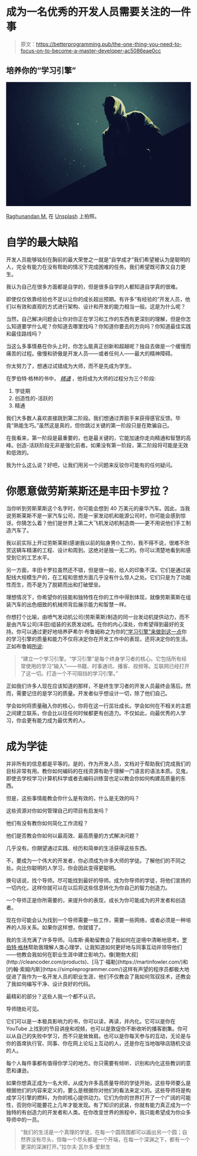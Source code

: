 # 成为一名优秀的开发人员需要关注的一件事

> 原文：<https://betterprogramming.pub/the-one-thing-you-need-to-focus-on-to-become-a-master-developer-ac5086eae0cc>

## 培养你的“学习引擎”

![](img/cac2cf3bfe47705b763eb6440a00e65f.png)

[Raghunandan M.](https://unsplash.com/@r7mxd?utm_source=unsplash&utm_medium=referral&utm_content=creditCopyText) 在 [Unsplash](https://unsplash.com/@zackminott/likes?utm_source=unsplash&utm_medium=referral&utm_content=creditCopyText) 上拍照。

# 自学的最大缺陷

开发人员能够铭刻在胸前的最大荣誉之一就是“自学成才”我们希望被认为是聪明的人，完全有能力在没有帮助的情况下完成困难的任务。我们希望既可靠又自力更生。

我认为自己在很多方面都是自学的，但是很多自学的人都知道自学真的很难。

即使仅仅依靠经验也不足以让你的成长超出预期。有许多“有经验的”开发人员，他们以有效和直观的方式进行架构、设计和开发的能力相当一般。这是为什么呢？

当然，自己解决问题会让你对你正在学习和工作的东西有更深刻的理解，但是你怎么知道要学什么呢？你知道去哪里找吗？你知道你要去的方向吗？你知道最佳实践和最佳路线吗？

当这么多事情悬在你头上时，你怎么能真正创新和超越呢？独自去做是一个缓慢而痛苦的过程。傲慢和骄傲是开发人员——或者任何人——最大的精神障碍。

你太努力了，想通过试错成为大师，而不是先成为学生。

在罗伯特·格林的书中， [*精通*](https://www.goodreads.com/book/show/13589182-mastery) ，他将成为大师的过程分为三个阶段:

1.  学徒期
2.  创造性的-活跃的
3.  精通

我们大多数人喜欢直接跳到第二阶段。我们想通过弄脏手来获得感官反馈。毕竟“熟能生巧。”虽然这是真的，但你跳过关键的第一阶段只是在欺骗自己。

在我看来，第一阶段是最重要的，也是最关键的，它能加速你走向精通和智慧的高峰。创造-活跃阶段无非是强化前者。如果没有第一阶段，第二阶段将可能是无效和低效的。

我为什么这么说？好吧，让我们用另一个问题来反驳你可能有的任何疑问。

# 你愿意做劳斯莱斯还是丰田卡罗拉？

当你听到劳斯莱斯这个名字时，你可能会想到 40 万美元的豪华汽车。因此，当我说劳斯莱斯不是一家汽车公司，而是一家发动机和能源公司时，你可能会感到惊讶。你猜怎么着？他们是世界上第二大飞机发动机制造商——更不用说他们手工制造汽车了。

我以前实际上开过劳斯莱斯(感谢我以前的贴身男仆工作)，我不得不说，很难不欣赏这辆车精湛的工程、设计和周到。这绝对是独一无二的。你可以清楚地看到和感受到它的工艺水平。

另一方面，丰田卡罗拉虽然还不错，但是很一般，给人的印象不深。它们是通过装配线大规模生产的，在工程和思想方面几乎没有什么惊人之处。它们只是为了功能性而生，而不是为了脱颖而出和打破壁垒。

理想情况下，你希望你的技能和独特性在你的工作中得到体现，就像劳斯莱斯在组装汽车的出色细致的机械师背后展示能力和智慧一样。

你想打个比喻，由喷气发动机公司(劳斯莱斯)制造的同一台发动机提供动力，而不是由汽车公司(丰田)组装的劣质发动机。在你的内心深处，你希望得到最好的支持。你可以通过更好地培养萨希尔·布鲁姆称之为你的[“学习引擎”来做到这一点](https://medium.com/personal-growth/to-become-a-super-lifelong-learner-build-a-learning-engine-4a1345b61fa3)你的学习引擎的质量和能力不仅将决定你在开发工作中的表现，还将决定你的生活。正如布鲁姆[所说](https://twitter.com/SahilBloom/status/1401536046530129921):

> “建立一个学习引擎。“学习引擎”是每个终身学习者的核心。它包括所有经常使用的学习“输入”——书籍、时事通讯、播客、视频等。互联网已经打开了这一切。打造一个不可阻挡的学习引擎。”

正如我们许多人现在应该知道的那样，不是终生学习者的开发人员最终会落后。然而，需要记住的是学习的质量。开发者似乎想设计一切，除了他们自己。

学会如何将质量融入你的核心，你将在这一行茁壮成长。学会如何在不相关的主题之间建立联系，你会比以往任何时候都更有创造力。不仅如此，向最优秀的人学习，你会更有能力成为最优秀的人。

# 成为学徒

并非所有的信息都是平等的。是的，作为开发人员，文档对于帮助我们完成我们的目标非常有用。教你如何编码的在线资源有助于理解一门语言的语法本质。见鬼，即使去学校学习计算机科学或者去编码训练营也足以教会你如何构建高质量的东西。

但是，这些事情能教会你什么是有效的，什么是无效的吗？

这些资源对你如何管理自己的项目有启发吗？

他们有没有教你如何简化工作流程？

他们是否教会你如何以最高效、最高质量的方式解决问题？

几乎没有。你期望通过实践、经历和简单的生活获得这些东西。

不，要成为一个伟大的开发者，你必须成为许多大师的学徒。了解他们的不同之处。向比你聪明的人学习，你会因此变得更聪明。

换句话说，找个导师。尽可能找到最好的导师。成为你导师的学徒，将他们宣扬的一切内化，这样你就可以在以后将这些信息转化为你自己的智力创造力。

一个导师正是你所需要的，来提升你的表现，成长为你可能成为的开发者和创造者。

现在你可能会认为找到一个导师需要一些工作，需要一些网络，或者必须是一种培养的人际关系。如果你这样想，你就错了。

我的生活充满了许多导师。马库斯·奥勒留教会了我如何在逆境中清晰地思考。[罗伯特·格林](https://en.wikipedia.org/wiki/Robert_Greene_(American_author))帮助我理解人类心理学，让我知道如何更好地与同事互动并领导他们——他教会我如何在职业生涯中建立影响力。像[鲍勃大叔](http://cleancoder.com/products)、[马丁·福勒](https://martinfowler.com/)和[约翰·索姆内斯](https://simpleprogrammer.com/)这样有声望的程序员都极大地促进了我作为一名开发人员的职业生涯，他们不仅教会了我如何驾驭技术，还教会了我如何编写干净、设计良好的代码。

最精彩的部分？这些人我一个都不认识。

导师随处可见。

它们可以是一本极具影响力的书，你可以读，再读，并内化。它可以是你在 YouTube 上找到的节目讲座和视频，也可以是敦促你不断收听的播客剧集。你可以从自己的失败中学习，而不只是耸耸肩。也可以是你每天参与的互动，无论是与你的首席执行官、同事、你在网上论坛上互动的人，还是你在当地咖啡店随机交谈的人。

每个人每件事都有值得你学习的地方。你只需要有倾听、识别和内化这些教训的意愿和谦逊。

如果你想真正成为一名大师，从成为许多高质量导师的学徒开始，这些导师要么是根据他们的内容来定义的，要么是根据你对他们的看法来定义的。这些导师将是构成学习引擎的燃料，为你的核心提供动力。它们为你的世界打开了一个广阔的可能性，否则你可能要花上几年才能发现。有了知识的武装，你就有能力真正成为一个独特的有创造力的开发者和人类。在你改变世界的旅程中，我只能希望成为你众多导师中的一员。

> “我们的生活是一个真理的学徒，在每一个圆周围都可以画出另一个圆；自然界没有尽头，但每一个尽头都是一个开端，在每一个深渊之下，都有一个更深的深渊打开。”拉尔夫·瓦尔多·爱默生